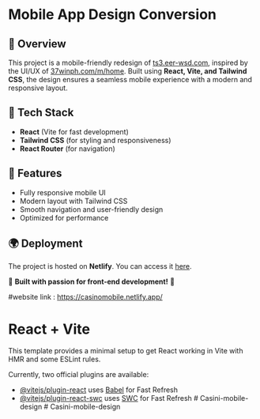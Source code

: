 # Mobile App Design Conversion

## 📌 Overview
This project is a mobile-friendly redesign of [ts3.eer-wsd.com](http://ts3.eer-wsd.com), inspired by the UI/UX of [37winph.com/m/home](https://www.37winph.com/m/home). Built using **React, Vite, and Tailwind CSS**, the design ensures a seamless mobile experience with a modern and responsive layout.


## 🚀 Tech Stack
- **React** (Vite for fast development)  
- **Tailwind CSS** (for styling and responsiveness)  
- **React Router** (for navigation)  

## 🎨 Features
- Fully responsive mobile UI  
- Modern layout with Tailwind CSS  
- Smooth navigation and user-friendly design  
- Optimized for performance  

## 🌍 Deployment
The project is hosted on **Netlify**. You can access it [here](https://casinomobile.netlify.app/).




🔹 **Built with passion for front-end development!** 🚀  



#website link :  https://casinomobile.netlify.app/







# React + Vite

This template provides a minimal setup to get React working in Vite with HMR and some ESLint rules.

Currently, two official plugins are available:

- [@vitejs/plugin-react](https://github.com/vitejs/vite-plugin-react/blob/main/packages/plugin-react/README.md) uses [Babel](https://babeljs.io/) for Fast Refresh
- [@vitejs/plugin-react-swc](https://github.com/vitejs/vite-plugin-react-swc) uses [SWC](https://swc.rs/) for Fast Refresh
#   C a s i n i - m o b i l e - d e s i g n 
 
 #   C a s i n i - m o b i l e - d e s i g n 
 
 
